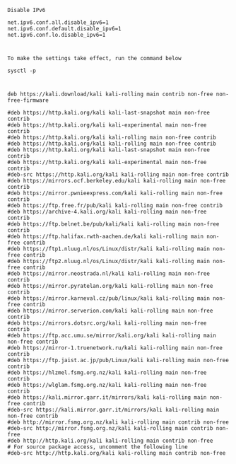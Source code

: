     Disable IPv6

    net.ipv6.conf.all.disable_ipv6=1
    net.ipv6.conf.default.disable_ipv6=1
    net.ipv6.conf.lo.disable_ipv6=1

#

    To make the settings take effect, run the command below

    sysctl -p

#

    deb https://kali.download/kali kali-rolling main contrib non-free non-free-firmware

    #deb https://http.kali.org/kali kali-last-snapshot main non-free contrib
    #deb https://http.kali.org/kali kali-experimental main non-free contrib
    #deb https://http.kali.org/kali kali-rolling main non-free contrib
    #deb https://http.kali.org/kali kali-rolling main non-free contrib
    #deb https://http.kali.org/kali kali-last-snapshot main non-free contrib
    #deb https://http.kali.org/kali kali-experimental main non-free contrib
    #deb-src https://http.kali.org/kali kali-rolling main non-free contrib
    #deb https://mirrors.ocf.berkeley.edu/kali kali-rolling main non-free contrib
    #deb https://mirror.pwnieexpress.com/kali kali-rolling main non-free contrib
    #deb https://ftp.free.fr/pub/kali kali-rolling main non-free contrib
    #deb https://archive-4.kali.org/kali kali-rolling main non-free contrib
    #deb https://ftp.belnet.be/pub/kali/kali kali-rolling main non-free contrib
    #deb https://ftp.halifax.rwth-aachen.de/kali kali-rolling main non-free contrib
    #deb https://ftp1.nluug.nl/os/Linux/distr/kali kali-rolling main non-free contrib
    #deb https://ftp2.nluug.nl/os/Linux/distr/kali kali-rolling main non-free contrib
    #deb https://mirror.neostrada.nl/kali kali-rolling main non-free contrib
    #deb https://mirror.pyratelan.org/kali kali-rolling main non-free contrib
    #deb https://mirror.karneval.cz/pub/linux/kali kali-rolling main non-free contrib
    #deb https://mirror.serverion.com/kali kali-rolling main non-free contrib
    #deb https://mirrors.dotsrc.org/kali kali-rolling main non-free contrib
    #deb https://ftp.acc.umu.se/mirror/kali.org/kali kali-rolling main non-free contrib
    #deb https://mirror-1.truenetwork.ru/kali kali-rolling main non-free contrib
    #deb https://ftp.jaist.ac.jp/pub/Linux/kali kali-rolling main non-free contrib
    #deb https://hlzmel.fsmg.org.nz/kali kali-rolling main non-free contrib
    #deb https://wlglam.fsmg.org.nz/kali kali-rolling main non-free contrib
    #deb https://kali.mirror.garr.it/mirrors/kali kali-rolling main non-free contrib
    #deb-src https://kali.mirror.garr.it/mirrors/kali kali-rolling main non-free contrib
    #deb http://mirror.fsmg.org.nz/kali kali-rolling main contrib non-free
    #deb-src http://mirror.fsmg.org.nz/kali kali-rolling main contrib non-free
    #deb http://http.kali.org/kali kali-rolling main contrib non-free
    # For source package access, uncomment the following line
    #deb-src http://http.kali.org/kali kali-rolling main contrib non-free

